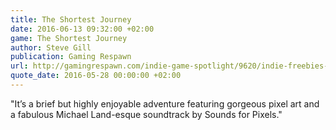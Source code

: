 ```yaml
---
title: The Shortest Journey
date: 2016-06-13 09:32:00 +02:00
game: The Shortest Journey
author: Steve Gill
publication: Gaming Respawn
url: http://gamingrespawn.com/indie-game-spotlight/9620/indie-freebies-dont-spill-your-coffee/
quote_date: 2016-05-28 00:00:00 +02:00
---
```


"It’s a brief but highly enjoyable adventure featuring gorgeous pixel art and a fabulous Michael Land-esque soundtrack by Sounds for Pixels."
